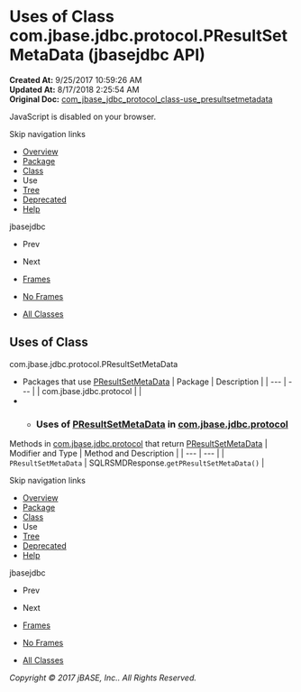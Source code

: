 # Uses of Class com.jbase.jdbc.protocol.PResultSetMetaData (jbasejdbc   API)

**Created At:** 9/25/2017 10:59:26 AM  
**Updated At:** 8/17/2018 2:25:54 AM  
**Original Doc:** [com_jbase_jdbc_protocol_class-use_presultsetmetadata](https://docs.jbase.com/39241-class-use/com_jbase_jdbc_protocol_class-use_presultsetmetadata)  

<!--<br>    try {<br>        if (location.href.indexOf('is-external=true') == -1) {<br>            parent.document.title="Uses of Class com.jbase.jdbc.protocol.PResultSetMetaData (jbasejdbc   API)";<br>        }<br>    }<br>    catch(err) {<br>    }<br>//-->
JavaScript is disabled on your browser.

Skip navigation links

- [Overview](../../../../../overview-summary.html)
- [Package](/39240-protocol/com_jbase_jdbc_protocol_package-summary)
- [Class](/39240-protocol/com_jbase_jdbc_protocol_PResultSetMetaData "class in com.jbase.jdbc.protocol")
- Use
- [Tree](/39240-protocol/com_jbase_jdbc_protocol_package-tree)
- [Deprecated](../../../../../deprecated-list.html)
- [Help](../../../../../help-doc.html)


jbasejdbc <br>

- Prev
- Next


- [Frames](../../../../../index.html?com/jbase/jdbc/protocol/class-use//39241-class-use/com_jbase_jdbc_protocol_class-use_presultsetmetadata)
- [No Frames](/39241-class-use/com_jbase_jdbc_protocol_class-use_presultsetmetadata)


- [All Classes](../../../../../allclasses-noframe.html)


<!--<br>  allClassesLink = document.getElementById("allclasses\_navbar\_top");<br>  if(window==top) {<br>    allClassesLink.style.display = "block";<br>  }<br>  else {<br>    allClassesLink.style.display = "none";<br>  }<br>  //-->

## Uses of Class
com.jbase.jdbc.protocol.PResultSetMetaData

- Packages that use [PResultSetMetaData](/39240-protocol/com_jbase_jdbc_protocol_PResultSetMetaData "class in com.jbase.jdbc.protocol") | Package | Description |
| --- | --- |
| com.jbase.jdbc.protocol |   |
- - ### Uses of [PResultSetMetaData](/39240-protocol/com_jbase_jdbc_protocol_PResultSetMetaData "class in com.jbase.jdbc.protocol") in [com.jbase.jdbc.protocol](/39240-protocol/com_jbase_jdbc_protocol_package-summary)


Methods in [com.jbase.jdbc.protocol](/39240-protocol/com_jbase_jdbc_protocol_package-summary) that return [PResultSetMetaData](/39240-protocol/com_jbase_jdbc_protocol_PResultSetMetaData "class in com.jbase.jdbc.protocol") | Modifier and Type | Method and Description |
| --- | --- |
| `PResultSetMetaData` | SQLRSMDResponse.`getPResultSetMetaData()`  |

Skip navigation links

- [Overview](../../../../../overview-summary.html)
- [Package](/39240-protocol/com_jbase_jdbc_protocol_package-summary)
- [Class](/39240-protocol/com_jbase_jdbc_protocol_PResultSetMetaData "class in com.jbase.jdbc.protocol")
- Use
- [Tree](/39240-protocol/com_jbase_jdbc_protocol_package-tree)
- [Deprecated](../../../../../deprecated-list.html)
- [Help](../../../../../help-doc.html)


jbasejdbc <br>

- Prev
- Next


- [Frames](../../../../../index.html?com/jbase/jdbc/protocol/class-use//39241-class-use/com_jbase_jdbc_protocol_class-use_presultsetmetadata)
- [No Frames](/39241-class-use/com_jbase_jdbc_protocol_class-use_presultsetmetadata)


- [All Classes](../../../../../allclasses-noframe.html)


<!--<br>  allClassesLink = document.getElementById("allclasses\_navbar\_bottom");<br>  if(window==top) {<br>    allClassesLink.style.display = "block";<br>  }<br>  else {<br>    allClassesLink.style.display = "none";<br>  }<br>  //-->

*Copyright © 2017 jBASE, Inc.. All Rights Reserved.*
